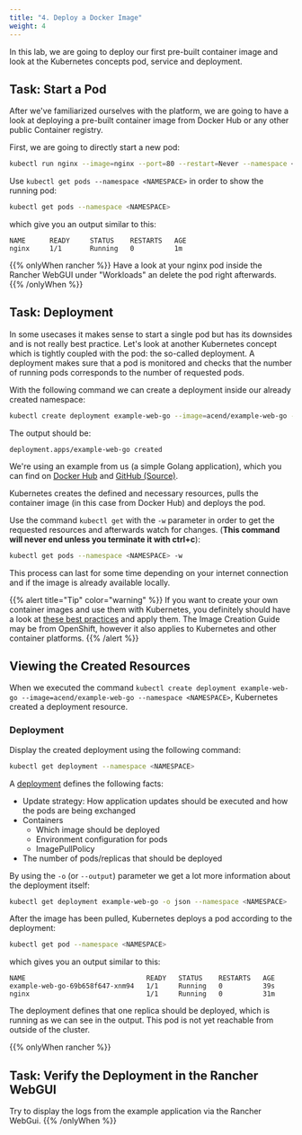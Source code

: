 ```yaml
---
title: "4. Deploy a Docker Image"
weight: 4
---
```


In this lab, we are going to deploy our first pre-built container image and look at the Kubernetes concepts pod, service and deployment.


## Task: Start a Pod

After we've familiarized ourselves with the platform, we are going to have a look at deploying a pre-built container image from Docker Hub or any other public Container registry.

First, we are going to directly start a new pod:

```bash
kubectl run nginx --image=nginx --port=80 --restart=Never --namespace <NAMESPACE>
```

Use `kubectl get pods --namespace <NAMESPACE>` in order to show the running pod:

```bash
kubectl get pods --namespace <NAMESPACE>
```

which give you an output similar to this:

```
NAME      READY     STATUS    RESTARTS   AGE
nginx     1/1       Running   0          1m
```

{{% onlyWhen rancher %}}
Have a look at your nginx pod inside the Rancher WebGUI under "Workloads" an delete the pod right afterwards.
{{% /onlyWhen %}}


## Task: Deployment

In some usecases it makes sense to start a single pod but has its downsides and is not really best practice. Let's look at another Kubernetes concept which is tightly coupled with the pod: the so-called deployment. A deployment makes sure that a pod is monitored and checks that the number of running pods corresponds to the number of requested pods.

With the following command we can create a deployment inside our already created namespace:

```bash
kubectl create deployment example-web-go --image=acend/example-web-go --namespace <NAMESPACE>
```

The output should be:
```
deployment.apps/example-web-go created
```

We're using an example from us (a simple Golang application), which you can find on [Docker Hub](https://hub.docker.com/r/acend/example-web-go/) and [GitHub (Source)](https://github.com/acend/awesome-apps).

Kubernetes creates the defined and necessary resources, pulls the container image (in this case from Docker Hub) and deploys the pod.

Use the command `kubectl get` with the `-w` parameter in order to get the requested resources and afterwards watch for changes. (**This command will never end unless you terminate it with ctrl+c**):


```bash
kubectl get pods --namespace <NAMESPACE> -w
```

This process can last for some time depending on your internet connection and if the image is already available locally.

{{% alert title="Tip" color="warning" %}}
If you want to create your own container images and use them with Kubernetes, you definitely should have a look at [these best practices](https://docs.openshift.com/container-platform/latest/creating_images/guidelines.html) and apply them. The Image Creation Guide may be from OpenShift, however it also applies to Kubernetes and other container platforms.
{{% /alert %}}


## Viewing the Created Resources

When we executed the command `kubectl create deployment example-web-go --image=acend/example-web-go --namespace <NAMESPACE>`, Kubernetes created a deployment resource.


### Deployment

Display the created deployment using the following command:

```bash
kubectl get deployment --namespace <NAMESPACE>
```

A [deployment](https://kubernetes.io/docs/concepts/workloads/controllers/deployment/) defines the following facts:

- Update strategy: How application updates should be executed and how the pods are being exchanged
- Containers
  - Which image should be deployed
  - Environment configuration for pods
  - ImagePullPolicy
- The number of pods/replicas that should be deployed

By using the `-o` (or `--output`) parameter we get a lot more information about the deployment itself:

```bash
kubectl get deployment example-web-go -o json --namespace <NAMESPACE>
```

After the image has been pulled, Kubernetes deploys a pod according to the deployment:

```bash
kubectl get pod --namespace <NAMESPACE>
```

which gives you an output similar to this:
```
NAME                              READY   STATUS    RESTARTS   AGE
example-web-go-69b658f647-xnm94   1/1     Running   0          39s
nginx                             1/1     Running   0          31m
```

The deployment defines that one replica should be deployed, which is running as we can see in the output. This pod is not yet reachable from outside of the cluster.


{{% onlyWhen rancher %}}
## Task: Verify the Deployment in the Rancher WebGUI

Try to display the logs from the example application via the Rancher WebGui.
{{% /onlyWhen %}}
